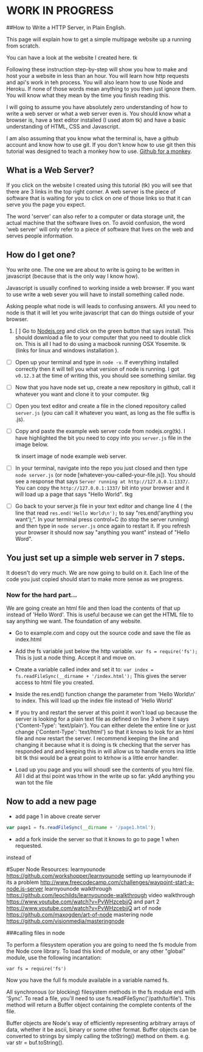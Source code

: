# WORK IN PROGRESS

##How to Write a HTTP Server, in Plain English.

This page will explain how to get a simple multipage website up a running from scratch.

You can have a look at the website I created here. tk

Following these instruction step-by-step will show you how to make and host your a website in less than an hour. You will learn how http requests and api's work in teh process. You will also learn how to use Node and Heroku. If none of those words mean anything to you then just ignore them. You will know what they mean by the time you finish reading this.

I will going to assume you have absolutely zero understanding of how to write a web server or what a web server even is. You should know what a browser is, have a text editor installed (I used atom tk) and have a basic understanding of HTML, CSS and Javascript.

I am also assuming that you know what the terminal is, have a github account and know how to use git. If you don't know how to use git then this tutorial was designed to teach a monkey how to use. [Github for a monkey](tk).

## What is a Web Server?

If you click on the website I created using this tutorial (tk) you will see that there are 3 links in the top right corner. A web server is the piece of software that is waiting for you to click on one of those links so that it can serve you the page you expect.

The word 'server' can also refer to a computer or data storage unit, the actual machine that the software lives on. To avoid confusion, the word 'web server' will only refer to a piece of software that lives on the web and serves people information.

## How do I get one?

You write one. The one we are about to write is going to be written in javascript (because that is the only way I know how).

Javascript is usually confined to working inside a web browser. If you want to use write a web sever you will have to install something called node.

Asking people what node is will leads to confusing answers. All you need to node is that it will let you write javascript that can do things outside of your browser.

1. [ ] Go to [Nodejs.org](https://nodejs.org/) and click on the green button that says install. This should download a file to your computer that you need to double click on. This is all I had to do using a macbook running OSX Yosemite. tk (links for linux and windows installation ).

- [ ] Open up your terminal and type in `node -v`. If everything installed correctly then it will tell you what version of node is running. I got `v0.12.3` at the time of writing this, you should see something similar. tkg

- [ ] Now that you have node set up, create a new repository in github, call it whatever you want and clone it to your computer. tkg

- [ ] Open you text editor and create a file in the cloned repository called `server.js` (you can call it whatever you want, as long as the file suffix is .js).

- [ ] Copy and paste the example web server code from nodejs.org(tk). I have highlighted the bit you need to copy into you `server.js` file in the image below.

  tk insert image of node example web server.

- [ ] In your terminal, navigate into the repo you just closed and then type `node server.js` (or node [whatever-you-called-your-file.js]). You should see a response that says `Server running at http://127.0.0.1:1337/`. You can copy the `http://127.0.0.1:1337/` bit into your browser and it will load up a page that says "Hello World". tkg

- [ ] Go back to your server.js file in your text editor and change line 4 ( the line that read `res.end('Hello World\n');` to say "res.end('anything you want');". In your terminal press control+C (to stop the server running) and then type in `node server.js` once again to restart it. If you refresh your browser it should now say "anything you want" instead of "Hello Word".

## You just set up a simple web server in 7 steps.
It doesn't do very much. We are now going to build on it. Each line of the code you just copied should start to make more sense as we progress.

### Now for the hard part...
We are going create an html file and then load the contents of that up instead of 'Hello Word'. This is useful because we can get the HTML file to say anything we want. The foundation of any website.

- Go to example.com and copy out the source code and save the file as index.html

- Add the fs variable just below the http variable.
`var fs = require('fs');` This is just a  node thing. Accept it and move on.

- Create a variable called index and set it to:
`var index = fs.readFileSync(__dirname + '/index.html');`
  This gives the server access to html file you created.

- Inside the res.end() function change the parameter from 'Hello World\n' to index. This will load up the index file instead of 'Hello World'

- If you try and restart the server at this point it won't load up because the server is looking for a plain text file as defined on line 3 where it says {'Content-Type': 'text/plain'}. You can either delete the entire line or just change {'Content-Type': 'text/html'} so that it knows to look for an html file and now restart the server. I recommend keeping the line and changing it because what it is doing is tk checking that the server has responded and and keeping this in will allow us to handle errors ina  little bit tk thsi would be a great point to ktrhow is a little error handler.

- Load up you page and you will shoudl see the contents of you html file. All I did at thsi point was trhow in the write up so far. yAdd anything you wan tot the file

## Now to add a new page

+ add page 1 in above create server
```js
var page1 = fs.readFileSync(__dirname + '/page1.html');
```

+ add a fork inside the server so that it knows to go to page 1 when requested.

instead of

#Super Node Resources:
learnyounode https://github.com/workshopper/learnyounode
setting up learnyounode if its a problem http://www.freecodecamp.com/challenges/waypoint-start-a-node.js-server
learnyounode walkthrough https://github.com/leochilds/learnyounode-walkthrough
video walkthrough https://www.youtube.com/watch?v=PvWHzcebjjQ
and part 2 https://www.youtube.com/watch?v=PvWHzcebjjQ
art of node https://github.com/maxogden/art-of-node
mastering node https://github.com/visionmedia/masteringnode


###calling files in node

To perform a filesystem operation you are going to need the fs module from the Node core library. To load this kind of module, or any other "global" module, use the following incantation:

    var fs = require('fs')

Now you have the full fs module available in a variable named fs.

All synchronous (or blocking) filesystem methods in the fs module end with 'Sync'. To read a file, you'll need to use fs.readFileSync('/path/to/file'). This method will return a Buffer object containing the complete contents of the file.

Buffer objects are Node's way of efficiently representing arbitrary arrays of data, whether it be ascii, binary or some other format. Buffer objects can be converted to strings by simply calling the toString() method on them. e.g. var str = buf.toString().

